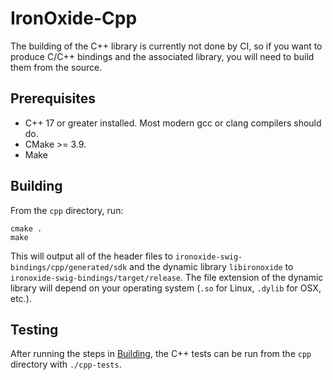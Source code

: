 # IronOxide-Cpp

The building of the C++ library is currently not done by CI, so if you want to produce C/C++ bindings and the associated
library, you will need to build them from the source.

## Prerequisites

- C++ 17 or greater installed. Most modern gcc or clang compilers should do.
- CMake >= 3.9.
- Make

## Building

From the `cpp` directory, run:

```
cmake .
make
```

This will output all of the header files to `ironoxide-swig-bindings/cpp/generated/sdk` and the dynamic library `libironoxide` to `ironoxide-swig-bindings/target/release`.
The file extension of the dynamic library will depend on your operating system (`.so` for Linux, `.dylib` for OSX, etc.).

## Testing

After running the steps in [Building](#building), the C++ tests can be run from the `cpp` directory with `./cpp-tests`.
